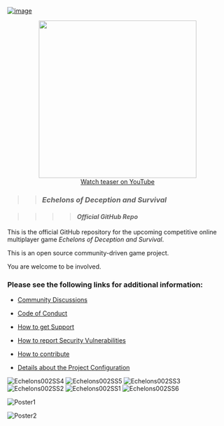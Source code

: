 [![image](https://github.com/n8bot/Echelons/assets/22458343/6684b7f2-2b23-4eb0-8617-a7f49b44fbe1)](https://echelons.itch.io/echelons)

<p align="center">
<a href="https://www.youtube.com/watch?v=tjFhXySBIUQ">
<img src=https://user-images.githubusercontent.com/22458343/241268369-3e74631a-eae8-4fac-bf18-879d2cefa51a.png width=360><br />Watch teaser on YouTube</a>

</p>

>> ### *Echelons of Deception and Survival*

>>>> #### *Official GitHub Repo*

This is the official GitHub repository for the upcoming competitive online multiplayer game *Echelons of Deception and Survival*.

This is an open source community-driven game project. 

You are welcome to be involved.

### Please see the following links for additional information:

- [Community Discussions](https://github.com/n8bot/Echelons/discussions)

- [Code of Conduct](https://github.com/n8bot/Echelons/blob/main/.github/CODE_OF_CONDUCT.md)

- [How to get Support](https://github.com/n8bot/Echelons/blob/main/.github/SUPPORT.md)

- [How to report Security Vulnerabilities](https://github.com/n8bot/Echelons/security/policy)

- [How to contribute](https://github.com/n8bot/Echelons/blob/main/.github/CONTRIBUTING.md)

- [Details about the Project Configuration](https://github.com/n8bot/Echelons/wiki/Commission-New-Lyra-Starter-Game-Project)


![Echelons002SS4](https://github.com/n8bot/Echelons/assets/22458343/d817206a-b4db-4d12-9ecd-9af6a502b438)
![Echelons002SS5](https://github.com/n8bot/Echelons/assets/22458343/a2757599-2f0b-4247-9a46-bd5e2ccaf3ab)
![Echelons002SS3](https://github.com/n8bot/Echelons/assets/22458343/519c9376-e0b8-485f-8bfa-d5b0e4d9e19d)
![Echelons002SS2](https://github.com/n8bot/Echelons/assets/22458343/fa156a9e-c646-404b-b166-25d7edf59f58)
![Echelons002SS1](https://github.com/n8bot/Echelons/assets/22458343/420e3693-b0b4-422c-9246-3ebcb3555c77)
![Echelons002SS6](https://github.com/n8bot/Echelons/assets/22458343/166965bc-0e09-40b9-945a-d9915034d2ef)

![Poster1](https://github.com/n8bot/Echelons/assets/22458343/10adf803-2a59-4e1f-a351-f33873c16b40)

![Poster2](https://github.com/n8bot/Echelons/assets/22458343/6696ca09-12cf-473c-ad70-77c8210b7b64)
